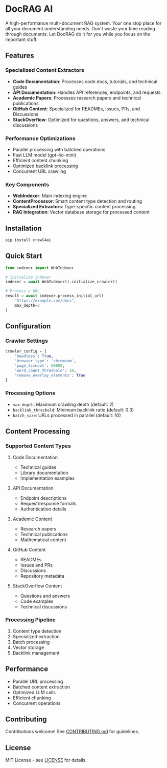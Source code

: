 # DocRAG AI

A high-performance multi-document RAG system. Your one stop place for all your document understanding needs. Don't waste your time reading through documents. Let DocRAG do it for you while you focus on the important stuff.

## Features

### Specialized Content Extractors
- **Code Documentation**: Processes code docs, tutorials, and technical guides
- **API Documentation**: Handles API references, endpoints, and requests
- **Academic Papers**: Processes research papers and technical publications
- **GitHub Content**: Specialized for READMEs, Issues, PRs, and Discussions
- **StackOverflow**: Optimized for questions, answers, and technical discussions

### Performance Optimizations
- Parallel processing with batched operations
- Fast LLM model (gpt-4o-mini)
- Efficient content chunking
- Optimized backlink processing
- Concurrent URL crawling

### Key Components
- **WebIndexer**: Main indexing engine
- **ContentProcessor**: Smart content type detection and routing
- **Specialized Extractors**: Type-specific content processing
- **RAG Integration**: Vector database storage for processed content

## Installation

```bash
pip install crawl4ai
```

## Quick Start

```python
from indexer import WebIndexer

# Initialize indexer
indexer = await WebIndexer().initialize_crawler()

# Process a URL
result = await indexer.process_initial_url(
    "https://example.com/docs",
    max_depth=2
)
```

## Configuration

### Crawler Settings
```python
crawler_config = {
    'headless': True,
    'browser_type': 'chromium',
    'page_timeout': 60000,
    'word_count_threshold': 10,
    'remove_overlay_elements': True
}
```

### Processing Options
- `max_depth`: Maximum crawling depth (default: 2)
- `backlink_threshold`: Minimum backlink ratio (default: 0.3)
- `batch_size`: URLs processed in parallel (default: 10)

## Content Processing

### Supported Content Types
1. Code Documentation
   - Technical guides
   - Library documentation
   - Implementation examples

2. API Documentation
   - Endpoint descriptions
   - Request/response formats
   - Authentication details

3. Academic Content
   - Research papers
   - Technical publications
   - Mathematical content

4. GitHub Content
   - READMEs
   - Issues and PRs
   - Discussions
   - Repository metadata

5. StackOverflow Content
   - Questions and answers
   - Code examples
   - Technical discussions

### Processing Pipeline
1. Content type detection
2. Specialized extraction
3. Batch processing
4. Vector storage
5. Backlink management

## Performance

- Parallel URL processing
- Batched content extraction
- Optimized LLM calls
- Efficient chunking
- Concurrent operations

## Contributing

Contributions welcome! See [CONTRIBUTING.md](CONTRIBUTING.md) for guidelines.

## License

MIT License - see [LICENSE](LICENSE) for details.